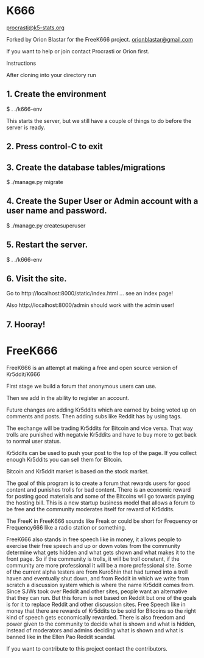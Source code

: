 # K666

procrasti@k5-stats.org

Forked by Orion Blastar for the FreeK666 project.
orionblastar@gmail.com

If you want to help or join contact Procrasti or Orion first.

Instructions

After cloning into your directory run

## 1. Create the environment
$ . ./k666-env

This starts the server, but we still have a couple of things to do before the server is ready.

## 2. Press control-C to exit

## 3. Create the database tables/migrations
$ ./manage.py migrate

## 4. Create the Super User or Admin account with a user name and password.
$ ./manage.py createsuperuser

## 5. Restart the server.
$ . ./k666-env

## 6. Visit the site.
Go to http://localhost:8000/static/index.html ... see an index page!

Also http://localhost:8000/admin should work with the admin user!

## 7. Hooray!

# FreeK666 

FreeK666 is an attempt at making a free and open source version of Kr5ddit/K666

First stage we build a forum that anonymous users can use.

Then we add in the ability to register an account.

Future changes are adding Kr5ddits which are earned by being voted up on comments and posts. Then adding subs like Reddit has by using tags.

The exchange will be trading Kr5ddits for Bitcoin and vice versa. That way trolls are punished with negatvie Kr5ddits and have to buy more to get back to normal user status.

Kr5ddits can be used to push your post to the top of the page. If you collect enough Kr5ddits you can sell them for Bitcoin.

Bitcoin and Kr5ddit market is based on the stock market.

The goal of this program is to create a forum that rewards users for good content and punishes trolls for bad content. There is an economic reward for posting good materials and some of the Bitcoins will go towards paying the hosting bill. This is a new startup business model that allows a forum to be free and the community moderates itself for reward of Kr5ddits.

The FreeK in FreeK666 sounds like Freak or could be short for Frequency or Frequency666 like a radio station or something.

FreeK666 also stands in free speech like in money, it allows people to exercise their free speech and up or down votes from the community determine what gets hidden and what gets shown and what makes it to the front page. So if the community is trolls, it will be troll conetent, if the community are more professional it will be a more professional site. Some of the current alpha testers are from Kuro5hin that had turned into a troll haven and eventually shut down, and from Reddit in which we write from scratch a discussion system which is where the name Kr5ddit comes from. Since SJWs took over Reddit and other sites, people want an alternative that they can run. But this forum is not based on Reddit but one of the goals is for it to replace Reddit and other discussion sites. Free Speech like in money that there are rewards of Kr5ddits to be sold for Bitcoins so the right kind of speech gets economically rewarded. There is also freedom and power given to the community to decide what is shown and what is hidden, instead of moderators and admins deciding what is shown and what is banned like in the Ellen Pao Reddit scandal.

If you want to contribute to this project contact the contributors.
